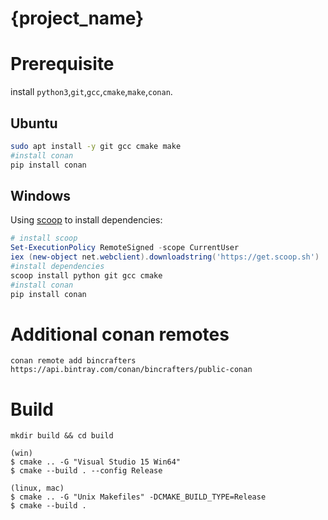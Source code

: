 # {project_name}

# Prerequisite

install `python3`,`git`,`gcc`,`cmake`,`make`,`conan`.

## Ubuntu
```bash
sudo apt install -y git gcc cmake make
#install conan
pip install conan
```

## Windows
Using [scoop](https://scoop.sh/) to install dependencies:
```powershell
# install scoop
Set-ExecutionPolicy RemoteSigned -scope CurrentUser
iex (new-object net.webclient).downloadstring('https://get.scoop.sh')
#install dependencies
scoop install python git gcc cmake
#install conan
pip install conan
```

# Additional conan remotes
```
conan remote add bincrafters https://api.bintray.com/conan/bincrafters/public-conan

``` 

# Build
```
mkdir build && cd build

(win)
$ cmake .. -G "Visual Studio 15 Win64"
$ cmake --build . --config Release

(linux, mac)
$ cmake .. -G "Unix Makefiles" -DCMAKE_BUILD_TYPE=Release
$ cmake --build .
```